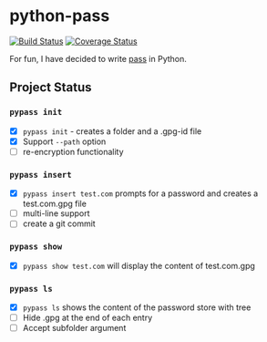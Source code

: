 # python-pass

[![Build Status](https://travis-ci.org/ReAzem/python-pass.svg?branch=master)](https://travis-ci.org/ReAzem/python-pass) [![Coverage Status](https://img.shields.io/coveralls/ReAzem/python-pass.svg)](https://coveralls.io/r/ReAzem/python-pass?branch=master)

For fun, I have decided to write [pass](http://www.passwordstore.org/) in Python.

## Project Status

### ```pypass init```

- [X] ```pypass init``` -  creates a folder and a .gpg-id file
- [X] Support ```--path``` option
- [ ] re-encryption functionality

### ```pypass insert```

- [X] ```pypass insert test.com``` prompts for a password and creates a test.com.gpg file
- [ ] multi-line support
- [ ] create a git commit

### ```pypass show```

- [X] ```pypass show test.com``` will display the content of test.com.gpg

### ```pypass ls```
- [X] ```pypass ls``` shows the content of the password store with tree
- [ ] Hide .gpg at the end of each entry
- [ ] Accept subfolder argument
